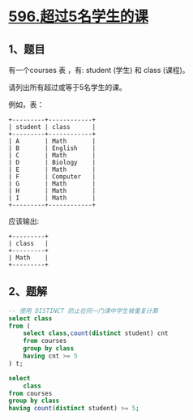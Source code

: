 # [596.超过5名学生的课](https://leetcode-cn.com/problems/classes-more-than-5-students/)

## 1、题目

有一个courses 表 ，有: student (学生) 和 class (课程)。

请列出所有超过或等于5名学生的课。

例如，表：

	+---------+------------+
	| student | class      |
	+---------+------------+
	| A       | Math       |
	| B       | English    |
	| C       | Math       |
	| D       | Biology    |
	| E       | Math       |
	| F       | Computer   |
	| G       | Math       |
	| H       | Math       |
	| I       | Math       |
	+---------+------------+

应该输出:

	+---------+
	| class   |
	+---------+
	| Math    |
	+---------+

## 2、题解

```sql
-- 使用 DISTINCT 防止在同一门课中学生被重复计算
select class
from (
    select class,count(distinct student) cnt      
    from courses 
    group by class
    having cnt >= 5
) t;

select
    class
from courses
group by class
having count(distinct student) >= 5;
```